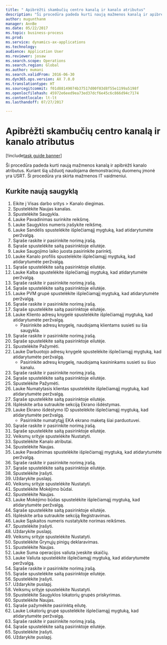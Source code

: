 ```yaml
--- 
title: " Apibrėžti skambučių centro kanalą ir kanalo atributus"
description: "Ši procedūra padeda kurti naują mažmenos kanalą ir apibrėžti kanalo atributus."
author: mugunthanm
manager: AnnBe
ms.date: 05/22/2017
ms.topic: business-process
ms.prod: 
ms.service: dynamics-ax-applications
ms.technology: 
audience: Application User
ms.reviewer: josaw
ms.search.scope: Operations
ms.search.region: Global
ms.author: mumani
ms.search.validFrom: 2016-06-30
ms.dyn365.ops.version: AX 7.0.0
ms.translationtype: HT
ms.sourcegitcommit: f01d88149074b37517d00f03d8f55e1199a5198f
ms.openlocfilehash: 45972e6eed9ea73ed37dcf6e45c6c866d94c7174
ms.contentlocale: lt-lt
ms.lasthandoff: 07/27/2017

---
```

# <a name="define-call-center-channel-and-channel-attributes"></a> Apibrėžti skambučių centro kanalą ir kanalo atributus

[!include[task guide banner](../includes/task-guide-banner.md)]

Ši procedūra padeda kurti naują mažmenos kanalą ir apibrėžti kanalo atributus. Kuriant šią užduotį naudojama demonstracinių duomenų įmonė yra USRT. Ši procedūra yra skirta mažmenos IT vaidmeniui.


## <a name="create-new-store"></a>Kurkite naują saugyklą
1. Eikite į Visas darbo sritys > Kanalo diegimas.
2. Spustelėkite Naujas kanalas.
3. Spustelėkite Saugykla.
4. Lauke Pavadinimas surinkite reikšmę.
5. Lauke Saugyklos numeris įrašykite reikšmę.
6. Lauke Sandėlis spustelėkite išplečiamąjį mygtuką, kad atidarytumėte peržvalgą.
7. Sąraše raskite ir pasirinkite norimą įrašą.
8. Sąraše spustelėkite saitą pasirinktoje eilutėje.
9. Lauke Saugojimo laiko juosta pasirinkite parinktį.
10. Lauke Kanalo profilis spustelėkite išplečiamąjį mygtuką, kad atidarytumėte peržvalgą.
11. Sąraše spustelėkite saitą pasirinktoje eilutėje.
12. Lauke Kalba spustelėkite išplečiamąjį mygtuką, kad atidarytumėte peržvalgą.
13. Sąraše raskite ir pasirinkite norimą įrašą.
14. Sąraše spustelėkite saitą pasirinktoje eilutėje.
15. Lauke PVM grupė spustelėkite išplečiamąjį mygtuką, kad atidarytumėte peržvalgą.
16. Sąraše raskite ir pasirinkite norimą įrašą.
17. Sąraše spustelėkite saitą pasirinktoje eilutėje.
18. Lauke Kliento adresų knygelė spustelėkite išplečiamąjį mygtuką, kad atidarytumėte peržvalgą.
    * Pasirinkite adresų knygelę, naudojamą klientams susieti su šia saugykla.  
19. Sąraše raskite ir pasirinkite norimą įrašą.
20. Sąraše spustelėkite saitą pasirinktoje eilutėje.
21. Spustelėkite Pažymėti.
22. Lauke Darbuotojo adresų knygelė spustelėkite išplečiamąjį mygtuką, kad atidarytumėte peržvalgą.
    * Pasirinkite adresų knygelę, naudojamą kasininkams susieti su šiuo kanalu.  
23. Sąraše raskite ir pasirinkite norimą įrašą.
24. Sąraše spustelėkite saitą pasirinktoje eilutėje.
25. Spustelėkite Pažymėti.
26. Lauke Numatytasis klientas spustelėkite išplečiamąjį mygtuką, kad atidarytumėte peržvalgą.
27. Sąraše spustelėkite saitą pasirinktoje eilutėje.
28. Išplėskite arba sutraukite sekciją Ekrano išdėstymas.
29. Lauke Ekrano išdėstymo ID spustelėkite išplečiamąjį mygtuką, kad atidarytumėte peržvalgą.
    * Pasirinkite numatytąjį EKA ekrano maketą šiai parduotuvei.  
30. Sąraše raskite ir pasirinkite norimą įrašą.
31. Sąraše spustelėkite saitą pasirinktoje eilutėje.
32. Veiksmų srityje spustelėkite Nustatyti.
33. Spustelėkite Kanalo atributai.
34. Spustelėkite Naujas.
35. Lauke Pavadinimas spustelėkite išplečiamąjį mygtuką, kad atidarytumėte peržvalgą.
36. Sąraše raskite ir pasirinkite norimą įrašą.
37. Sąraše spustelėkite saitą pasirinktoje eilutėje.
38. Spustelėkite Įrašyti.
39. Uždarykite puslapį.
40. Veiksmų srityje spustelėkite Nustatyti.
41. Spustelėkite Mokėjimo būdai.
42. Spustelėkite Naujas.
43. Lauke Mokėjimo būdas spustelėkite išplečiamąjį mygtuką, kad atidarytumėte peržvalgą.
44. Sąraše spustelėkite saitą pasirinktoje eilutėje.
45. Išplėskite arba sutraukite sekciją Registravimas.
46. Lauke Sąskaitos numeris nustatykite norimas reikšmes.
47. Spustelėkite Įrašyti.
48. Uždarykite puslapį.
49. Veiksmų srityje spustelėkite Nustatyti.
50. Spustelėkite Grynųjų pinigų deklaravimas.
51. Spustelėkite Naujas.
52. Lauke Suma operacijos valiuta įveskite skaičių.
53. Lauke Valiuta spustelėkite išplečiamąjį mygtuką, kad atidarytumėte peržvalgą.
54. Sąraše raskite ir pasirinkite norimą įrašą.
55. Sąraše spustelėkite saitą pasirinktoje eilutėje.
56. Spustelėkite Įrašyti.
57. Uždarykite puslapį.
58. Veiksmų srityje spustelėkite Nustatyti.
59. Spustelėkite Saugyklos lokatorių grupės priskyrimas.
60. Spustelėkite Naujas.
61. Sąraše pažymėkite pasirinktą eilutę.
62. Lauke Lokatorių grupė spustelėkite išplečiamąjį mygtuką, kad atidarytumėte peržvalgą.
63. Sąraše raskite ir pasirinkite norimą įrašą.
64. Sąraše spustelėkite saitą pasirinktoje eilutėje.
65. Spustelėkite Įrašyti.
66. Uždarykite puslapį.


